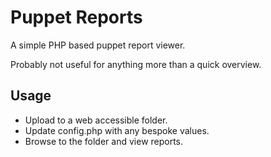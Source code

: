 Puppet Reports
==============

A simple PHP based puppet report viewer.

Probably not useful for anything more than a quick overview.


Usage
-----

* Upload to a web accessible folder.
* Update config.php with any bespoke values.
* Browse to the folder and view reports.
